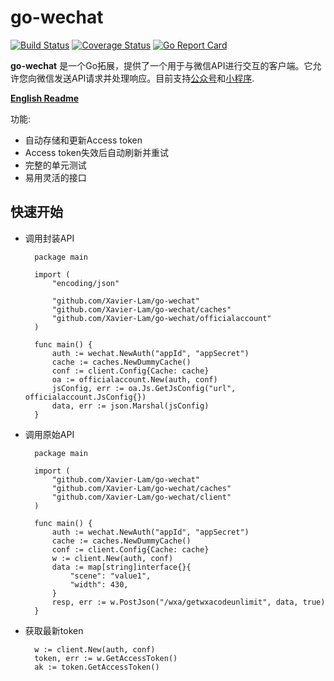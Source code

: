 # go-wechat

[![Build Status](https://github.com/Xavier-Lam/go-wechat/actions/workflows/ci.yml/badge.svg)]((https://github.com/Xavier-Lam/go-wechat/actions?query=workflows%3ACI))
[![Coverage Status](https://codecov.io/gh/Xavier-Lam/go-wechat/branch/master/graph/badge.svg)](https://codecov.io/gh/Xavier-Lam/go-wechat)
[![Go Report Card](https://goreportcard.com/badge/github.com/Xavier-Lam/go-wechat)](https://goreportcard.com/report/github.com/Xavier-Lam/go-wechat)

**go-wechat** 是一个Go拓展，提供了一个用于与微信API进行交互的客户端。它允许您向微信发送API请求并处理响应。目前支持[公众号](https://developers.weixin.qq.com/doc/offiaccount/Getting_Started/Overview.html)和[小程序](https://developers.weixin.qq.com/miniprogram/dev/OpenApiDoc/).

**[English Readme](README.en.md)**

功能:

* 自动存储和更新Access token
* Access token失效后自动刷新并重试
* 完整的单元测试
* 易用灵活的接口

## 快速开始
* 调用封装API

        package main

        import (
        	"encoding/json"

            "github.com/Xavier-Lam/go-wechat"
            "github.com/Xavier-Lam/go-wechat/caches"
            "github.com/Xavier-Lam/go-wechat/officialaccount"
        )

        func main() {
            auth := wechat.NewAuth("appId", "appSecret")
            cache := caches.NewDummyCache()
            conf := client.Config{Cache: cache}
	        oa := officialaccount.New(auth, conf)
            jsConfig, err := oa.Js.GetJsConfig("url", officialaccount.JsConfig{})
            data, err := json.Marshal(jsConfig)
        }

* 调用原始API

        package main

        import (
            "github.com/Xavier-Lam/go-wechat"
            "github.com/Xavier-Lam/go-wechat/caches"
            "github.com/Xavier-Lam/go-wechat/client"
        )

        func main() {
            auth := wechat.NewAuth("appId", "appSecret")
            cache := caches.NewDummyCache()
            conf := client.Config{Cache: cache}
            w := client.New(auth, conf)
            data := map[string]interface{}{
                "scene": "value1",
                "width": 430,
            }
            resp, err := w.PostJson("/wxa/getwxacodeunlimit", data, true)
        }

* 获取最新token

        w := client.New(auth, conf)
        token, err := w.GetAccessToken()
        ak := token.GetAccessToken()